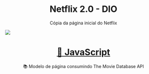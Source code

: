 <h1 align="center">Netflix 2.0 - DIO</h1>

<p align="center">Cópia da página inicial do Netflix</p>
<img src="image/pg-inicial.png">

<h1 align="center">
    <a href="https://developer.mozilla.org/pt-BR/docs/Web/JavaScript">🔗 JavaScript</a>
</h1>
<p align="center">&#128218; Modelo de página consumindo The Movie Database API</p>